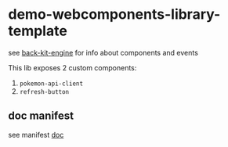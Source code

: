 # demo-webcomponents-library-template

see [back-kit-engine](https://github.com/micro-lc/back-kit-engine/blob/main/base/README.md#superclasses) for info about components and events

This lib exposes 2 custom components:

1. `pokemon-api-client`
2. `refresh-button`

## doc manifest

see manifest [doc](https://docs.mia-platform.eu/docs/microfrontend-composer/external-components/manifest)
